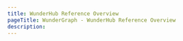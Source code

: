 ```yaml
---
title: WunderHub Reference Overview
pageTitle: WunderGraph - WunderHub Reference Overview
description:
---
```

